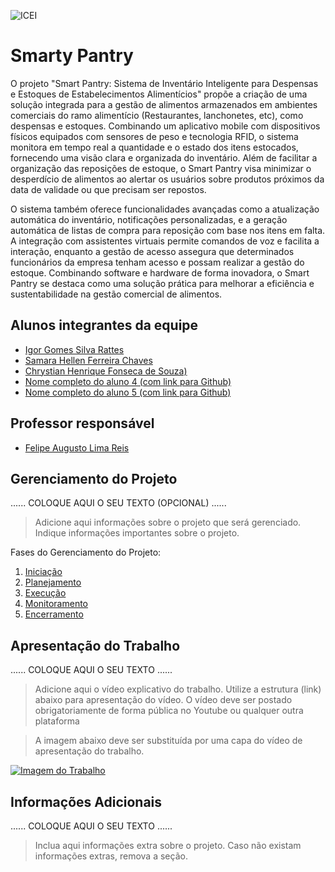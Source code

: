 ![ICEI](images/icei-pucminas.png)

# Smarty Pantry

O projeto "Smart Pantry: Sistema de Inventário Inteligente para Despensas e Estoques de Estabelecimentos Alimentícios" propõe a criação de uma solução integrada para a gestão de alimentos armazenados em ambientes comerciais do ramo alimentício (Restaurantes, lanchonetes, etc), como despensas e estoques. Combinando um aplicativo mobile com dispositivos físicos equipados com sensores de peso e tecnologia RFID, o sistema monitora em tempo real a quantidade e o estado dos itens estocados, fornecendo uma visão clara e organizada do inventário. Além de facilitar a organização das reposições de estoque, o Smart Pantry visa minimizar o desperdício de alimentos ao alertar os usuários sobre produtos próximos da data de validade ou que precisam ser repostos.

O sistema também oferece funcionalidades avançadas como a atualização automática do inventário, notificações personalizadas, e a geração automática de listas de compra para reposição com base nos itens em falta. A integração com assistentes virtuais permite comandos de voz e facilita a interação, enquanto a gestão de acesso assegura que determinados funcionários da empresa tenham acesso e possam realizar a gestão do estoque. Combinando software e hardware de forma inovadora, o Smart Pantry se destaca como uma solução prática para melhorar a eficiência e sustentabilidade na gestão comercial de alimentos.

## Alunos integrantes da equipe

* [Igor Gomes Silva Rattes](https://github.com/IgorRattes)
* [Samara Hellen Ferreira Chaves](https://github.com/samarahellen)
* [Chrystian Henrique Fonseca de Souza)](https://github.com/ChrysH2000)
* [Nome completo do aluno 4 (com link para Github)](https://github.com/aluno4)
* [Nome completo do aluno 5 (com link para Github)](https://github.com/aluno5)

## Professor responsável

* [Felipe Augusto Lima Reis](https://github.com/falreis)

## Gerenciamento do Projeto

......  COLOQUE AQUI O SEU TEXTO (OPCIONAL) ......

> Adicione aqui informações sobre o projeto que será gerenciado. 
> Indique informações importantes sobre o projeto.

Fases do Gerenciamento do Projeto:
1. [Iniciação](docs/01-iniciacao)
2. [Planejamento](docs/02-planejamento)
3. [Execução](docs/03-execucao)
4. [Monitoramento](docs/04-monitoramento)
5. [Encerramento](docs/05-encerramento)

## Apresentação do Trabalho

......  COLOQUE AQUI O SEU TEXTO ......

> Adicione aqui o vídeo explicativo do trabalho.
> Utilize a estrutura (link) abaixo para apresentação do vídeo.
> O vídeo deve ser postado obrigatoriamente de forma pública no Youtube ou qualquer outra plataforma 

> A imagem abaixo deve ser substituída por uma capa do vídeo de apresentação do trabalho.

[![Imagem do Trabalho](images/pucminas-video-youtube.jpg)](https://www.youtube.com/watch?v=unq_cZ6NOwk)

## Informações Adicionais

......  COLOQUE AQUI O SEU TEXTO ......

> Inclua aqui informações extra sobre o projeto.
> Caso não existam informações extras, remova a seção.
